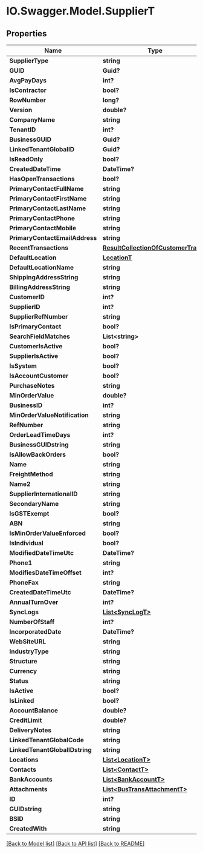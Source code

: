 # IO.Swagger.Model.SupplierT
## Properties

Name | Type | Description | Notes
------------ | ------------- | ------------- | -------------
**SupplierType** | **string** |  | [optional] 
**GUID** | **Guid?** |  | [optional] 
**AvgPayDays** | **int?** |  | [optional] 
**IsContractor** | **bool?** |  | [optional] 
**RowNumber** | **long?** |  | [optional] 
**Version** | **double?** |  | [optional] 
**CompanyName** | **string** |  | [optional] 
**TenantID** | **int?** |  | [optional] 
**BusinessGUID** | **Guid?** |  | [optional] 
**LinkedTenantGlobalID** | **Guid?** |  | [optional] 
**IsReadOnly** | **bool?** |  | [optional] 
**CreatedDateTime** | **DateTime?** |  | [optional] 
**HasOpenTransactions** | **bool?** |  | [optional] 
**PrimaryContactFullName** | **string** |  | [optional] 
**PrimaryContactFirstName** | **string** |  | [optional] 
**PrimaryContactLastName** | **string** |  | [optional] 
**PrimaryContactPhone** | **string** |  | [optional] 
**PrimaryContactMobile** | **string** |  | [optional] 
**PrimaryContactEmailAddress** | **string** |  | [optional] 
**RecentTransactions** | [**ResultCollectionOfCustomerTransT**](ResultCollectionOfCustomerTransT.md) |  | [optional] 
**DefaultLocation** | [**LocationT**](LocationT.md) |  | [optional] 
**DefaultLocationName** | **string** |  | [optional] 
**ShippingAddressString** | **string** |  | [optional] 
**BillingAddressString** | **string** |  | [optional] 
**CustomerID** | **int?** |  | [optional] 
**SupplierID** | **int?** |  | [optional] 
**SupplierRefNumber** | **string** |  | [optional] 
**IsPrimaryContact** | **bool?** |  | [optional] 
**SearchFieldMatches** | **List&lt;string&gt;** |  | [optional] 
**CustomerIsActive** | **bool?** |  | [optional] 
**SupplierIsActive** | **bool?** |  | [optional] 
**IsSystem** | **bool?** |  | [optional] 
**IsAccountCustomer** | **bool?** |  | [optional] 
**PurchaseNotes** | **string** |  | [optional] 
**MinOrderValue** | **double?** |  | [optional] 
**BusinessID** | **int?** |  | [optional] 
**MinOrderValueNotification** | **string** |  | [optional] 
**RefNumber** | **string** |  | [optional] 
**OrderLeadTimeDays** | **int?** |  | [optional] 
**BusinessGUIDstring** | **string** |  | [optional] 
**IsAllowBackOrders** | **bool?** |  | [optional] 
**Name** | **string** |  | [optional] 
**FreightMethod** | **string** |  | [optional] 
**Name2** | **string** |  | [optional] 
**SupplierInternationalID** | **string** |  | [optional] 
**SecondaryName** | **string** |  | [optional] 
**IsGSTExempt** | **bool?** |  | [optional] 
**ABN** | **string** |  | [optional] 
**IsMinOrderValueEnforced** | **bool?** |  | [optional] 
**IsIndividual** | **bool?** |  | [optional] 
**ModifiedDateTimeUtc** | **DateTime?** |  | [optional] 
**Phone1** | **string** |  | [optional] 
**ModifiesDateTimeOffset** | **int?** |  | [optional] 
**PhoneFax** | **string** |  | [optional] 
**CreatedDateTimeUtc** | **DateTime?** |  | [optional] 
**AnnualTurnOver** | **int?** |  | [optional] 
**SyncLogs** | [**List&lt;SyncLogT&gt;**](SyncLogT.md) |  | [optional] 
**NumberOfStaff** | **int?** |  | [optional] 
**IncorporatedDate** | **DateTime?** |  | [optional] 
**WebSiteURL** | **string** |  | [optional] 
**IndustryType** | **string** |  | [optional] 
**Structure** | **string** |  | [optional] 
**Currency** | **string** |  | [optional] 
**Status** | **string** |  | [optional] 
**IsActive** | **bool?** |  | [optional] 
**IsLinked** | **bool?** |  | [optional] 
**AccountBalance** | **double?** |  | [optional] 
**CreditLimit** | **double?** |  | [optional] 
**DeliveryNotes** | **string** |  | [optional] 
**LinkedTenantGlobalCode** | **string** |  | [optional] 
**LinkedTenantGlobalIDstring** | **string** |  | [optional] 
**Locations** | [**List&lt;LocationT&gt;**](LocationT.md) |  | [optional] 
**Contacts** | [**List&lt;ContactT&gt;**](ContactT.md) |  | [optional] 
**BankAccounts** | [**List&lt;BankAccountT&gt;**](BankAccountT.md) |  | [optional] 
**Attachments** | [**List&lt;BusTransAttachmentT&gt;**](BusTransAttachmentT.md) |  | [optional] 
**ID** | **int?** |  | [optional] 
**GUIDstring** | **string** |  | [optional] 
**BSID** | **string** |  | [optional] 
**CreatedWith** | **string** |  | [optional] 

[[Back to Model list]](../README.md#documentation-for-models) [[Back to API list]](../README.md#documentation-for-api-endpoints) [[Back to README]](../README.md)

